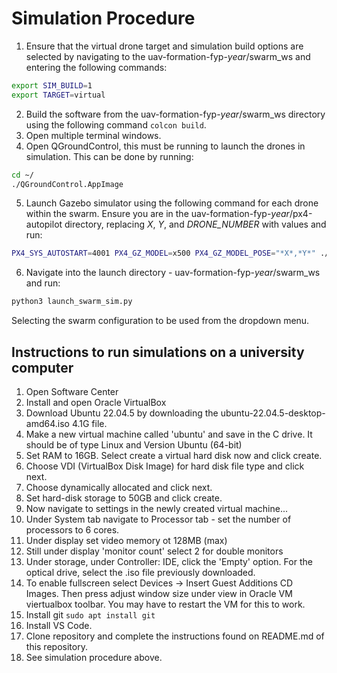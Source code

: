 # Simulation Procedure

1. Ensure that the virtual drone target and simulation build options are selected by navigating to the uav-formation-fyp-*year*/swarm_ws and entering the following commands:
```bash
export SIM_BUILD=1
export TARGET=virtual
```
2. Build the software from the uav-formation-fyp-*year*/swarm_ws directory using the following command `colcon build`.
3. Open multiple terminal windows.
4. Open QGroundControl, this must be running to launch the drones in simulation. This can be done by running: 
```bash
cd ~/
./QGroundControl.AppImage
```
5. Launch Gazebo simulator using the following command for each drone within the swarm. Ensure you are in the uav-formation-fyp-*year*/px4-autopilot directory, replacing *X*, *Y*, and *DRONE_NUMBER* with values and run:
```bash
PX4_SYS_AUTOSTART=4001 PX4_GZ_MODEL=x500 PX4_GZ_MODEL_POSE="*X*,*Y*" ./build/px4_sitl_default/bin/px4 -i *DRONE_NUMBER*
``` 
6. Navigate into the launch directory - uav-formation-fyp-*year*/swarm_ws and run:
```bash
python3 launch_swarm_sim.py 
```
Selecting the swarm configuration to be used from the dropdown menu.


## Instructions to run simulations on a university computer 

1. Open Software Center
2. Install and open Oracle VirtualBox
3. Download Ubuntu 22.04.5 by downloading the ubuntu-22.04.5-desktop-amd64.iso 4.1G file.
4. Make a new virtual machine called 'ubuntu' and save in the C drive. It should be of type Linux and Version Ubuntu (64-bit)
5. Set RAM to 16GB. Select create a virtual hard disk now and click create. 
6. Choose VDI (VirtualBox Disk Image) for hard disk file type and click next. 
7. Choose dynamically allocated and click next.
8. Set hard-disk storage to 50GB and click create. 
9. Now navigate to settings in the newly created virtual machine... 
10. Under System tab navigate to Processor tab - set the number of processors to 6 cores. 
11. Under display set video memory ot 128MB (max)
12. Still under display 'monitor count' select 2 for double monitors 
13. Under storage, under Controller: IDE, click the 'Empty' option. For the optical drive, select the .iso file previously downloaded.
14. To enable fullscreen select Devices -> Insert Guest Additions CD Images. Then press adjust window size under view in Oracle VM viertualbox toolbar. You may have to restart the VM for this to work. 
15. Install git `sudo apt install git`
16. Install VS Code.
17. Clone repository and complete the instructions found on README.md of this repository. 
18. See simulation procedure above. 
